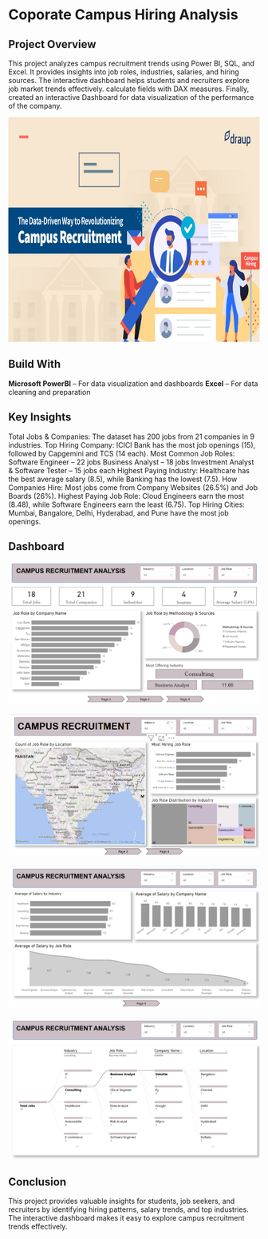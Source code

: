 # Coporate Campus Hiring Analysis

## Project Overview
This project analyzes campus recruitment trends using Power BI, SQL, and Excel. It provides insights into job roles, industries, salaries, and hiring sources. The interactive dashboard helps students and recruiters explore job market trends effectively.
calculate fields with DAX measures. Finally, created an interactive Dashboard for data visualization of the performance of the company.

<img src = "https://github.com/renukadhule/Coporate_Campus_Hiring_Analysis/blob/main/Campus.jpeg" width = "990" height = "450">

## Build With
**Microsoft PowerBI** – For data visualization and dashboards
**Excel** – For data cleaning and preparation

## Key Insights
Total Jobs & Companies: The dataset has 200 jobs from 21 companies in 9 industries.
Top Hiring Company: ICICI Bank has the most job openings (15), followed by Capgemini and TCS (14 each).
Most Common Job Roles:
Software Engineer – 22 jobs
Business Analyst – 18 jobs
Investment Analyst & Software Tester – 15 jobs each
Highest Paying Industry: Healthcare has the best average salary (8.5), while Banking has the lowest (7.5).
How Companies Hire: Most jobs come from Company Websites (26.5%) and Job Boards (26%).
Highest Paying Job Role: Cloud Engineers earn the most (8.48), while Software Engineers earn the least (6.75).
Top Hiring Cities: Mumbai, Bangalore, Delhi, Hyderabad, and Pune have the most job openings.



## Dashboard
![Image](https://github.com/renukadhule/Coporate_Campus_Hiring_Analysis/blob/main/Snapshots/First.png)<br><br>
![Image](https://github.com/renukadhule/Coporate_Campus_Hiring_Analysis/blob/main/Snapshots/Second.png)<br><br>
![Image](https://github.com/renukadhule/Coporate_Campus_Hiring_Analysis/blob/main/Snapshots/Third.png)<br><br>
![Image](https://github.com/renukadhule/Coporate_Campus_Hiring_Analysis/blob/main/Snapshots/Fourth.png)

## Conclusion
This project provides valuable insights for students, job seekers, and recruiters by identifying hiring patterns, salary trends, and top industries. The interactive dashboard makes it easy to explore campus recruitment trends effectively.
